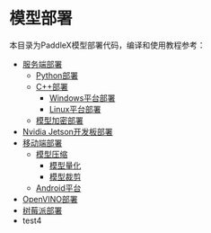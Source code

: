 # 模型部署

本目录为PaddleX模型部署代码，编译和使用教程参考：

- [服务端部署](../docs/deploy/server/)
  - [Python部署](../docs/deploy/server/python.md)
  - [C++部署](../docs/deploy/server/cpp/)
    - [Windows平台部署](../docs/deploy/server/cpp/windows.md)
    - [Linux平台部署](../docs/deploy/server/cpp/linux.md)
  - [模型加密部署](../docs/deploy/server/encryption.md)
- [Nvidia Jetson开发板部署](../docs/deploy/nvidia-jetson.md)
- [移动端部署](../docs/deploy/paddlelite/)
  - [模型压缩](../docs/deploy/paddlelite/slim)
    - [模型量化](../docs/deploy/paddlelite/slim/quant.md)
    - [模型裁剪](../docs/deploy/paddlelite/slim/prune.md)
  - [Android平台](../docs/deploy/paddlelite/android.md)
- [OpenVINO部署](../docs/deploy/openvino/introduction.md)
- [树莓派部署](../docs/deploy/raspberry/Raspberry.md)
- test4